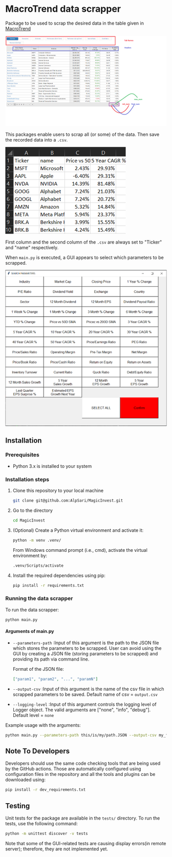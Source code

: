 # MacroTrend data scrapper

Package to be used to scrap the desired data in the table given in 
[MacroTrend](https://www.macrotrends.net/stocks/stock-screener) 


![alt text](readme_images/tableExplainer.png)


This packages enable users to scrap all (or some) of the data. 
Then save the recorded data into a `.csv`.

![alt text](readme_images/excel.PNG)

First column and the second column of the `.csv` are always
set to "Ticker" and "name" respectively.


When `main.py` is executed, a GUI appears  to select which parameters 
to be scrapped. 

![alt text](readme_images/parameterGUI.PNG)


## Installation

### Prerequisites

- Python 3.x is installed to your system

### Installation steps

1. Clone this repository to your local machine

   ```bash 
   git clone git@github.com:AlpSari/MagicInvest.git 
   ```
2. Go to the directory

   ```bash
   cd MagicInvest
   ```

3. (Optional) Create a Python virtual environment and activate it:

   ```bash
   python -m venv .venv/ 
   ```

   From Windows command prompt (i.e., cmd), activate the virtual environment by:

   ```bash
   .venv/Scripts/activate
   ```

4. Install the required dependencies using pip:
   
   ```bash
   pip install -r requirements.txt
   ```


### Running the data scrapper

To run the data scrapper:

```bash
python main.py
```

#### Arguments of main.py

- `
--parameters-path
`
 :Input of this argument is the path to the JSON file 
which stores the parameters to be scrapped. 
User can avoid using the GUI by creating a JSON file 
(storing parameters to be scrapped) and providing 
its path via command line. 

   Format of the JSON file:

   ```json
   ["param1", "param2", "...", "paramN"]
   ```

- `
--output-csv
`
 :Input of this argument is the name of the csv file in which
scrapped parameters to be saved. Default name of csv = `output.csv`

- `
--logging-level
`
:Input of this argument controls the logging level of Logger object. 
The valid arguments are ["none", "info", "debug"]. Default level = `none`


Example usage with the arguments:

```bash
python main.py --parameters-path this/is/my/path.JSON --output-csv my_file.csv --logging-level none
```
## Note To Developers

Developers should use the same code checking tools that are being used by the GitHub actions. Those are automatically configured using configuration files in the repository and all the tools and plugins can be downloaded using:

```bash
pip install -r dev_requirements.txt
```

## Testing

Unit tests for the package are available in the `tests/` directory. To run the tests, use the following command:

```bash
python -m unittest discover -v tests
```

Note that some of the GUI-related tests are causing display errors(in remote server); therefore, they are not implemented yet.
